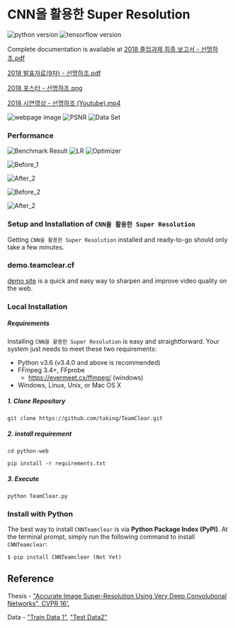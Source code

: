 # CNN을 활용한 Super Resolution

![python version](https://img.shields.io/badge/python-3.x-blue.svg)
![tensorflow version](https://img.shields.io/badge/tensorflow_gpu-1.8-blue.svg)

Complete documentation is available at
[2018 졸업과제 최종 보고서 - 선명하조.pdf](https://docs.google.com/gview?url=https://cl.ly/4892df/download/%EC%A1%B8%EC%97%85%EA%B3%BC%EC%A0%9C%20%EC%B5%9C%EC%A2%85%20%EB%B3%B4%EA%B3%A0%EC%84%9C%20-%20%EC%84%A0%EB%AA%85%ED%95%98%EC%A1%B0_.pdf&embedded=true)



[2018 발표자료(9차) - 선명하조.pdf](https://docs.google.com/gview?url=https://cl.ly/8bff1e/download/2018%EB%B0%9C%ED%91%9C%EC%9E%90%EB%A3%8C(9%EC%B0%A8)_35_%EC%84%A0%EB%AA%85%ED%95%98%EC%A1%B0.pdf&embedded=true)

[2018 포스터 - 선명하조.png](https://cl.ly/670a47/2018%20%EC%A1%B8%EC%97%85%EA%B3%BC%EC%A0%9C%20%ED%8F%AC%EC%8A%A4%ED%84%B0%20-%20%EC%84%A0%EB%AA%85%ED%95%98%EC%A1%B0.png)

[2018 시연영상 - 선명하조 (Youtube).mp4](https://youtu.be/62hgAvL6koc)



![webpage image](https://i.imgur.com/eBqHscf.png)
![PSNR](https://i.imgur.com/rFNKdxz.png)
![Data Set](https://i.imgur.com/xEwAZ4S.png)

### Performance
![Benchmark Result](https://i.imgur.com/YfzScjg.png)
![LR](https://i.imgur.com/CgyICT0.png)
![Optimizer](https://i.imgur.com/1zJDa6g.png)

![Before_1](https://i.imgur.com/1gwz49y.png)

![After_2](https://i.imgur.com/pA2VCqK.png)

![Before_2](https://i.imgur.com/hhXjl5o.png)

![After_2](https://i.imgur.com/0i7Yptw.png)

### Setup and Installation of `CNN을 활용한 Super Resolution`

Getting `CNN을 활용한 Super Resolution` installed and ready-to-go should only take a few minutes.

### demo.teamclear.cf

[demo site](https://demo.teamclear.cf) is a quick and easy way to sharpen and improve video quality on the web.

### Local Installation

##### Requirements

Installing `CNN을 활용한 Super Resolution` is easy and straightforward. Your system just needs to meet these two requirements:

* Python v3.6 (v3.4.0 and above is recommended)
* FFmpeg 3.4+, FFprobe
  * https://evermeet.cx/ffmpeg/ (windows)
* Windows, Linux, Unix, or Mac OS X

##### 1. Clone Repository

```
git clone https://github.com/taking/TeamClear.git
```
##### 2. install requirement

```
cd python-web
```
```
pip install -r requirements.txt
```
##### 3. Execute

```
python TeamClear.py
```


### Install with Python

The best way to install `CNNTeamclear` is via **Python Package Index (PyPI)**. At the terminal prompt, simply run the following command to install `CNNTeamclear`:

```
$ pip install CNNTeamclear (Not Yet)
```


## Reference
Thesis - ["Accurate Image Super-Resolution Using Very Deep Convolutional Networks", CVPR 16'.](http://cv.snu.ac.kr/research/VDSR/VDSR_CVPR2016.pdf)

Data - ["Train Data 1"](http://cv.snu.ac.kr/research/VDSR/train_data.zip),
["Test Data2"](http://cv.snu.ac.kr/research/VDSR/test_data.zip)
